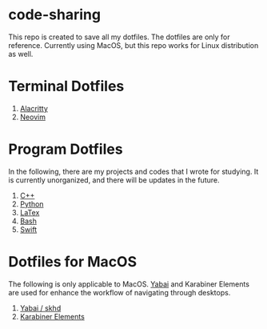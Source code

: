 # code-sharing

This repo is created to save all my dotfiles. The dotfiles are only for reference. Currently using MacOS, but this repo works for Linux distribution as well.

# Terminal Dotfiles

1. [Alacritty](https://github.com/pvpswaghd/code-sharing/tree/main/alacritty)
2. [Neovim](https://github.com/pvpswaghd/code-sharing/tree/main/nvim)

# Program Dotfiles

In the following, there are my projects and codes that I wrote for studying. It is currently unorganized, and there will be updates in the future.

1. [C++](https://github.com/pvpswaghd/code-sharing/tree/main/programs/cpp)
2. [Python](https://github.com/pvpswaghd/code-sharing/tree/main/programs/py)
3. [LaTex](https://github.com/pvpswaghd/code-sharing/tree/main/programs/latex)
4. [Bash](https://github.com/pvpswaghd/code-sharing/tree/main/programs/shell)
5. [Swift](https://github.com/pvpswaghd/code-sharing/tree/main/programs/swift)

# Dotfiles for MacOS

The following is only applicable to MacOS. [Yabai](https://github.com/koekeishiya/yabai) and Karabiner Elements are used for enhance the workflow of navigating through desktops.

1. [Yabai / skhd](https://github.com/pvpswaghd/code-sharing/tree/main/programs/skhd)
2. [Karabiner Elements](https://github.com/pvpswaghd/code-sharing/tree/main/programs/karabiner)
